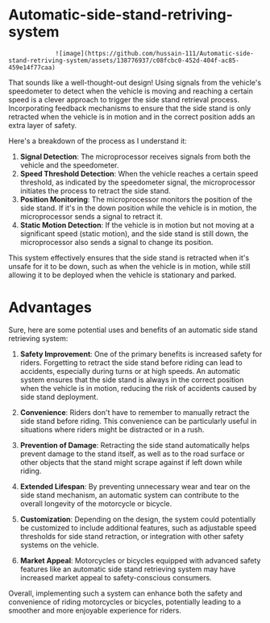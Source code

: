 # Automatic-side-stand-retriving-system

                 ![image](https://github.com/hussain-111/Automatic-side-stand-retriving-system/assets/138776937/c08fcbc0-452d-404f-ac85-459e14f77caa)
                 
That sounds like a well-thought-out design! Using signals from the vehicle's speedometer to detect when the vehicle is moving and reaching a certain speed is a clever approach to trigger the side stand retrieval process. Incorporating feedback mechanisms to ensure that the side stand is only retracted when the vehicle is in motion and in the correct position adds an extra layer of safety.

Here's a breakdown of the process as I understand it:

1. **Signal Detection**: The microprocessor receives signals from both the vehicle and the speedometer.
2. **Speed Threshold Detection**: When the vehicle reaches a certain speed threshold, as indicated by the speedometer signal, the microprocessor initiates the process to retract the side stand.
3. **Position Monitoring**: The microprocessor monitors the position of the side stand. If it's in the down position while the vehicle is in motion, the microprocessor sends a signal to retract it.
4. **Static Motion Detection**: If the vehicle is in motion but not moving at a significant speed (static motion), and the side stand is still down, the microprocessor also sends a signal to change its position.

This system effectively ensures that the side stand is retracted when it's unsafe for it to be down, such as when the vehicle is in motion, while still allowing it to be deployed when the vehicle is stationary and parked. 

# Advantages
Sure, here are some potential uses and benefits of an automatic side stand retrieving system:

1. **Safety Improvement**: One of the primary benefits is increased safety for riders. Forgetting to retract the side stand before riding can lead to accidents, especially during turns or at high speeds. An automatic system ensures that the side stand is always in the correct position when the vehicle is in motion, reducing the risk of accidents caused by side stand deployment.

2. **Convenience**: Riders don't have to remember to manually retract the side stand before riding. This convenience can be particularly useful in situations where riders might be distracted or in a rush.

3. **Prevention of Damage**: Retracting the side stand automatically helps prevent damage to the stand itself, as well as to the road surface or other objects that the stand might scrape against if left down while riding.

4. **Extended Lifespan**: By preventing unnecessary wear and tear on the side stand mechanism, an automatic system can contribute to the overall longevity of the motorcycle or bicycle.

5. **Customization**: Depending on the design, the system could potentially be customized to include additional features, such as adjustable speed thresholds for side stand retraction, or integration with other safety systems on the vehicle.

6. **Market Appeal**: Motorcycles or bicycles equipped with advanced safety features like an automatic side stand retrieving system may have increased market appeal to safety-conscious consumers.

Overall, implementing such a system can enhance both the safety and convenience of riding motorcycles or bicycles, potentially leading to a smoother and more enjoyable experience for riders.
